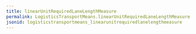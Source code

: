 ```yaml
---
title: linearUnitRequiredLaneLengthMeasure
permalink: LogisticsTransportMeans.linearUnitRequiredLaneLengthMeasure.html
jsonid: logisticstransportmeans_linearunitrequiredlanelengthmeasure
---
```

